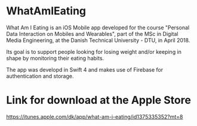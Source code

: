 # WhatAmIEating

What Am I Eating is an iOS Mobile app developed for the course "Personal Data Interaction on Mobiles and Wearables", part of the MSc in Digital Media Engineering, at the Danish Technical University - DTU, in April 2018.

Its goal is to support people looking for losing weight and/or keeping in shape by monitoring their eating habits.

The app was developd in Swift 4 and makes use of Firebase for authentication and storage.

# Link for download at the Apple Store

https://itunes.apple.com/dk/app/what-am-i-eating/id1375335352?mt=8
